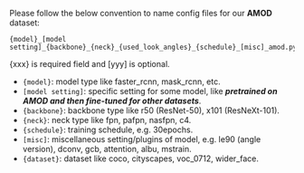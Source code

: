Please follow the below convention to name config files for our **AMOD** dataset:
~~~
{model}_[model setting]_{backbone}_{neck}_{used_look_angles}_{schedule}_[misc]_amod.py
~~~
{xxx} is required field and [yyy] is optional.

* `{model}`: model type like faster_rcnn, mask_rcnn, etc.
* `[model setting]`: specific setting for some model, like **_pretrained on AMOD and then fine-tuned for other datasets_**.
* `{backbone}`: backbone type like r50 (ResNet-50), x101 (ResNeXt-101).
* `{neck}`: neck type like fpn, pafpn, nasfpn, c4.
* `{schedule}`: training schedule, e.g. 30epochs.
* `[misc]`: miscellaneous setting/plugins of model, e.g. le90 (angle version), dconv, gcb, attention, albu, mstrain.
* `{dataset}`: dataset like coco, cityscapes, voc_0712, wider_face.